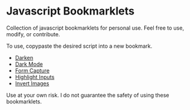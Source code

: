 # Javascript Bookmarklets

Collection of javascript bookmarklets for personal use. Feel free to use, modify, or contribute.

To use, copypaste the desired script into a new bookmark.

* [Darken](bookmarklets/darken.js?raw=1)
* [Dark Mode](bookmarklets/dark-mode.js?raw=1)
* [Form Capture](bookmarklets/form-input-bookmarklet-generator.js?raw=1)
* [Highlight Inputs](bookmarklets/highlight-inputs.js?raw=1)
* [Invert Images](bookmarklets/invert-images.js?raw=1)

Use at your own risk. I do not guarantee the safety of using these bookmarklets.